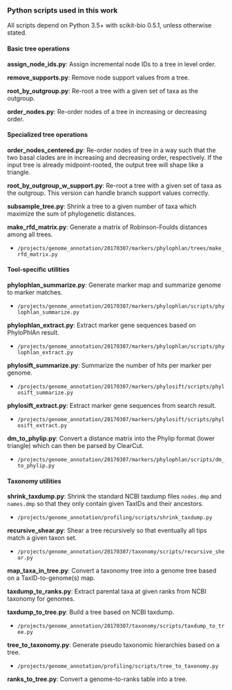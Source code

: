 ### Python scripts used in this work

All scripts depend on Python 3.5+ with scikit-bio 0.5.1, unless otherwise stated.

#### Basic tree operations

**assign_node_ids.py**: Assign incremental node IDs to a tree in level order.

**remove_supports.py**: Remove node support values from a tree.

**root_by_outgroup.py**: Re-root a tree with a given set of taxa as the outgroup.

**order_nodes.py**: Re-order nodes of a tree in increasing or decreasing order.

#### Specialized tree operations

**order_nodes_centered.py**: Re-order nodes of tree in a way such that the two basal clades are in increasing and decreasing order, respectively. If the input tree is already midpoint-rooted, the output tree will shape like a triangle.

**root_by_outgroup_w_support.py**: Re-root a tree with a given set of taxa as the outgroup. This version can handle branch support values correctly.

**subsample_tree.py**: Shrink a tree to a given number of taxa which maximize the sum of phylogenetic distances.

**make_rfd_matrix.py**: Generate a matrix of Robinson-Foulds distances among all trees.
 - `/projects/genome_annotation/20170307/markers/phylophlan/trees/make_rfd_matrix.py`

#### Tool-specific utilities

**phylophlan_summarize.py**: Generate marker map and summarize genome to marker matches.
 - `/projects/genome_annotation/20170307/markers/phylophlan/scripts/phylophlan_summarize.py`

**phylophlan_extract.py**: Extract marker gene sequences based on PhyloPhlAn result.
 - `/projects/genome_annotation/20170307/markers/phylophlan/scripts/phylophlan_extract.py`

**phylosift_summarize.py**: Summarize the number of hits per marker per genome.
 - `/projects/genome_annotation/20170307/markers/phylosift/scripts/phylosift_summarize.py`

**phylosift_extract.py**: Extract marker gene sequences from search result.
 - `/projects/genome_annotation/20170307/markers/phylosift/scripts/phylosift_extract.py`

**dm_to_phylip.py**: Convert a distance matrix into the Phylip format (lower triangle) which can then be parsed by ClearCut.
 - `/projects/genome_annotation/20170307/markers/phylophlan/scripts/dm_to_phylip.py`

#### Taxonomy utilities

**shrink_taxdump.py**: Shrink the standard NCBI taxdump files `nodes.dmp` and `names.dmp` so that they only contain given TaxIDs and their ancestors.
 - `/projects/genome_annotation/profiling/scripts/shrink_taxdump.py`

**recursive_shear.py**: Shear a tree recursively so that eventually all tips match a given taxon set.
 - `/projects/genome_annotation/20170307/taxonomy/scripts/recursive_shear.py`

**map_taxa_in_tree.py**: Convert a taxonomy tree into a genome tree based on a TaxID-to-genome(s) map.

**taxdump_to_ranks.py**: Extract parental taxa at given ranks from NCBI taxonomy for genomes.

**taxdump_to_tree.py**: Build a tree based on NCBI taxdump.
 - `/projects/genome_annotation/20170307/taxonomy/scripts/taxdump_to_tree.py`

**tree_to_taxonomy.py**: Generate pseudo taxonomic hierarchies based on a tree.
 - `/projects/genome_annotation/profiling/scripts/tree_to_taxonomy.py`

**ranks_to_tree.py**: Convert a genome-to-ranks table into a tree.
